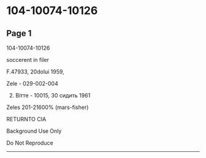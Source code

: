 # 104-10074-10126

## Page 1

104-10074-10126

soccerent in filer

F.47933, 20dolui 1959,

Zele - 029-002-004

2. Вітте - 10015, 30 сидить 1961

Zeles 201-21600% (mars-fisher)

RETURNTO CIA

Background Use Only

Do Not Reproduce

---

